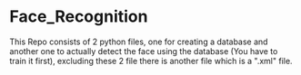 # Face_Recognition
This Repo consists of 2 python files, one for creating a database and another one to actually detect the face using the database (You have to train it first), excluding these 2 file there is another file which is a ".xml" file.

